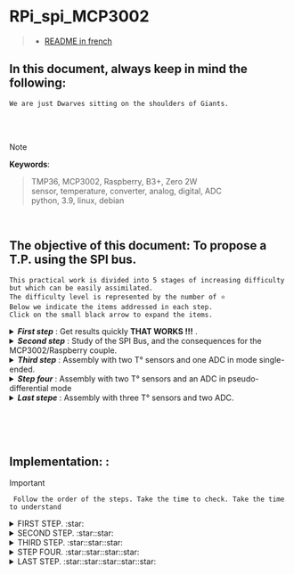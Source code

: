 # RPi_spi_MCP3002

>   - [README in french](https://github.com/Dmtmgrls/RPi_spi_mcp3002/blob/main/Documents/FR_README.md)

## In this document, always keep in mind the following:

```
We are just Dwarves sitting on the shoulders of Giants.
```
<br><br>

>[!NOTE]
**Keywords**:<br>
>TMP36, MCP3002, Raspberry, B3+, Zero 2W<br>
>sensor, temperature, converter, analog, digital, ADC<br>
>python, 3.9, linux, debian

<br>

## The objective of this document: To propose a T.P. using the SPI bus.
```
This practical work is divided into 5 stages of increasing difficulty but which can be easily assimilated.
The difficulty level is represented by the number of ⭐
Below we indicate the items addressed in each step.
Click on the small black arrow to expand the items.
```


<details>
   <summary><b><i>First step</i></b> : Get results quickly <b>THAT WORKS !!!</b> .<br></summary>

><br>
>
>- Indicate the necessary equipment.
>- Study the essential characteristics of each element.
>- Propose a minimal functional assembly comprising:
> - a single T° sensor
> - a single ADC
> - and the Raspberry obviously.
>- Offer a “turnkey” code that is often found on the WEB.
>- Quickly arrive at a first **It works!!!**<br>
> Which will make you want to go further.<br>
</details>

 <details>
    <summary><b><i>Second step</i></b> : Study of the SPI Bus, and the consequences for the MCP3002/Raspberry couple.<br></summary>

><br>
>
>- Understand how the $Bus$ $SPI$ works.<br>
>- Study the $spidev$ package
>- Study the communication between the MCP3002 and the Raspberry.<br>
>- Improved the $Turnkey$ python code from stage 1.<br>
</details>

<details>
    <summary><b><i>Third step</i></b> : Assembly with two T° sensors and one ADC in mode single-ended.<br></summary>
   
>- Propose a new functional assembly including:
>   - two T° sensors
>   - a single ADC
>- Analyze and compare the behavior of each element.
>- Understand the flaws of sampling.<br>

</details>

<details>
    <summary><b><i>Step four</i></b> : Assembly with two T° sensors and an ADC in pseudo-differential mode<br></summary>
   
>- Analyze and compare the behavior of level editing ⭐⭐⭐ in pseudo-differential mode.<br>

</details>

<details>
    <summary><b><i>Last stepe</i></b> : Assembly with three T° sensors and two ADC.<br></summary>

><br>
>
>- Propose a functional assembly using all the components:
> - three T° sensors
> - two ADC
>- Understand target addressing (CAN) by the initiator (Raspberry)
>- Observe the temperature measurements:
> - disparities between T° sensors on the same ADC
> - disparities between T° sensors on different ADC
>- Etc...
</details>

<br><br><br>

## Implementation:  :<br>

>[!IMPORTANT]
     Follow the order of the steps. Take the time to check. Take the time to understand

<details>
<summary>FIRST STEP. :star:<br></summary>
   
>- [Gather the materials](./FR/STEP_1/FR_HARDWARE.md)
>- [Component Wiring](./FR/STEP_1/FR_WIRING.md)
>- [Install the software environment](./FR/STEP_1/FR_SOFT.md)
>- [Tests and Observations](./FR/STEP_1/FR_TESTS.md)
</details>

<details>
<summary>SECOND STEP. :star::star:<br></summary>
   
>- [Study of the SPI bus](./FR/STEP_2/FR_STUDY_SPI.md)
>- [Study of the **spidev** pakage](./FR/STEP_2/FR_STUDY_SPIDEV.md)
>- [Study of ADC/Raspberry communication](./FR/STEP_2/FR_STUDY_COMUNICATION.md)
>- [Improved python code](./FR/STEP_2/FR_CODEFIX.md)
</details>

<details>
<summary>THIRD STEP. :star::star::star:<br></summary>

>- [Gather the materials](./FR/STEP_3/FR_HARDWARE.md)
>- [New component Wiring](./FR/STEP_3/FR_WIRING.md)
>- [Addressing Targets](./FR/STEP_3/FR_TARGET_ADDRESSING.md)
>- [Install the new program](./FR/STEP_3/FR_SOFT.md)
>- [Tests and Observations](./FR/STEP_3/FR_TESTS.md)
</details>

<details>
<summary>STEP FOUR. :star::star::star::star:<br></summary>

>- [Gather the materials](./FR/STEP_4/FR_HARDWARE.md)
>- [Component Wiring](./FR/STEP_4/FR_WIRING.md)
>- [Addressing Targets](./FR/STEP_4/FR_TARGET_ADDRESSING.md)
>- [Install the new program](./FR/STEP_4/FR_SOFT.md)
>- [Tests and Observations](./FR/STEP_4/FR_TESTS.md)
</details>

<details>
<summary>LAST STEP. :star::star::star::star::star:<br></summary>

>- [Gather the materials](./FR/STEP_5/FR_HARDWARE.md)
>- [Addressing Devices](./FR/STEP_5/FR_DEVICES_ADDRESSING.md)
>- [New component Wiring](./FR/STEP_5/FR_WIRING.md)
>- [Install the new program](./FR/STEP_5/FR_SOFT.md)
>- [Tests and Observations](./FR/STEP_5/FR_TESTS.md)
</details>
